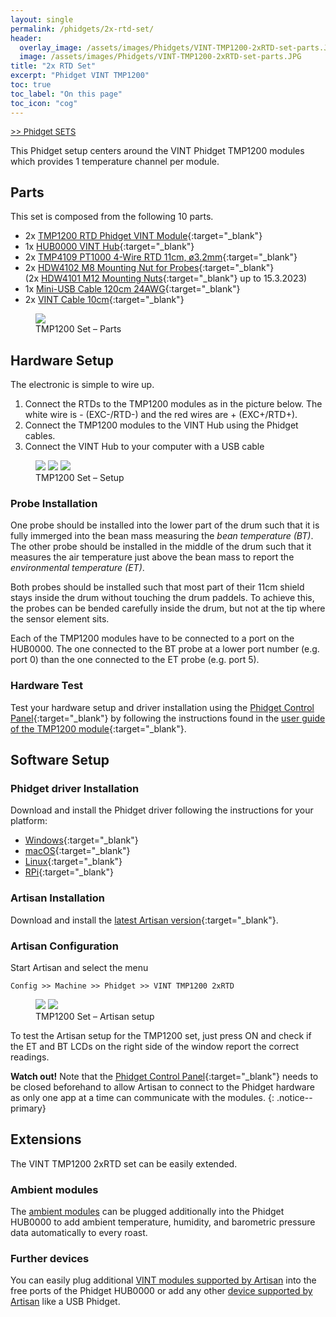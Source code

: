 ```yaml
---
layout: single
permalink: /phidgets/2x-rtd-set/
header:
  overlay_image: /assets/images/Phidgets/VINT-TMP1200-2xRTD-set-parts.JPG
  image: /assets/images/Phidgets/VINT-TMP1200-2xRTD-set-parts.JPG
title: "2x RTD Set"
excerpt: "Phidget VINT TMP1200"
toc: true
toc_label: "On this page"
toc_icon: "cog"
---
```

[<font size="2"> >> Phidget SETS</font>](https://artisan-scope.org/devices/phidget-sets/)

This Phidget setup centers around the VINT Phidget TMP1200 modules which provides 1 temperature channel per module.

## Parts

This set is composed from the following 10 parts.

- 2x [TMP1200 RTD Phidget VINT Module](https://www.phidgets.com/?tier=3&catid=14&pcid=12&prodid=968){:target="_blank"}
- 1x [HUB0000 VINT Hub](https://www.phidgets.com/?tier=3&catid=2&pcid=1&prodid=643){:target="_blank"}
- 2x [TMP4109 PT1000 4-Wire RTD 11cm, ø3.2mm](https://www.phidgets.com/?tier=3&catid=14&pcid=12&prodid=1004){:target="_blank"}
- 2x [HDW4102 M8 Mounting Nut for Probes](https://www.phidgets.com/?tier=3&catid=14&pcid=12&prodid=1240){:target="_blank"}  
(2x [HDW4101 M12 Mounting Nuts](https://www.phidgets.com/?tier=3&catid=14&pcid=12&prodid=634){:target="_blank"} up to 15.3.2023)
- 1x [Mini-USB Cable 120cm 24AWG](https://www.phidgets.com/?tier=3&catid=28&pcid=24&prodid=187){:target="_blank"}
- 2x [VINT Cable 10cm](https://www.phidgets.com/?tier=3&catid=30&pcid=26&prodid=153){:target="_blank"}


<figure class="full">
    <a href="/assets/images/Phidgets/VINT-TMP1200-2xRTD-set-parts.JPG"><img src="/assets/images/Phidgets/VINT-TMP1200-2xRTD-set-parts.JPG"></a>
    <figcaption>TMP1200 Set – Parts</figcaption>
</figure>


## Hardware Setup

The electronic is simple to wire up.

1. Connect the RTDs to the TMP1200 modules as in the picture below. The white wire is - (EXC-/RTD-) and the red wires are + (EXC+/RTD+).
2. Connect the TMP1200 modules to the VINT Hub using the Phidget cables.
3. Connect the VINT Hub to your computer with a USB cable

<figure class="third">
    <a href="/assets/images/Phidgets/VINT-TMP1200-2xRTD-set-hardware-setup.JPG"><img src="/assets/images/Phidgets/VINT-TMP1200-2xRTD-set-hardware-setup.JPG"></a>
    <a href="/assets/images/Phidgets/VINT-TMP1200-2xRTD-set-connection1.JPG"><img src="/assets/images/Phidgets/VINT-TMP1200-2xRTD-set-connection1.JPG"></a>
    <a href="/assets/images/Phidgets/VINT-TMP1200-2xRTD-set-connection2.JPG"><img src="/assets/images/Phidgets/VINT-TMP1200-2xRTD-set-connection2.JPG"></a>
    <figcaption>TMP1200 Set – Setup</figcaption>
</figure>


### Probe Installation

One probe should be installed into the lower part of the drum such that it is fully immerged into the bean mass measuring the *bean temperature (BT)*. The other probe should be installed in the middle of the drum such that it measures the air temperature just above the bean mass to report the *environmental temperature (ET)*. 

Both probes should be installed such that most part of their 11cm shield stays inside the drum without touching the drum paddels. To achieve this, the probes can be bended carefully inside the drum, but not at the tip where the sensor element sits.

Each of the TMP1200 modules have to be connected to a port on the HUB0000. The one connected to the BT probe at a lower port number (e.g. port 0) than the one connected to the ET probe (e.g. port 5).


### Hardware Test

Test your hardware setup and driver installation using the [Phidget Control Panel](https://www.phidgets.com/docs/Phidget_Control_Panel){:target="_blank"} by following the instructions found in the [user guide of the TMP1200 module](https://www.phidgets.com/?tier=3&catid=14&pcid=12&prodid=968){:target="_blank"}.




## Software Setup

### Phidget driver Installation

Download and install the Phidget driver following the instructions for your platform:

- [Windows](https://www.phidgets.com/docs/OS_-_Windows){:target="_blank"}
- [macOS](https://www.phidgets.com/docs/OS_-_OS_X){:target="_blank"}
- [Linux](https://www.phidgets.com/docs/OS_-_Linux){:target="_blank"}
- [RPi](https://www.phidgets.com/?view=articles&article=GetStartedPhidgetsRaspberry){:target="_blank"}

### Artisan Installation

Download and install the [latest Artisan version](https://artisan-scope.org/download/){:target="_blank"}. 

<!--
**Watch out!** 
Artisan for macOS is also available via the Homebrew Cask package manager. See the [Artisan installation instructions](https://github.com/artisan-roaster-scope/artisan/blob/master/wiki/Installation.md){:target="_blank"} for further details.
{: .notice--primary}
-->


### Artisan Configuration

Start Artisan and select the menu 

```
Config >> Machine >> Phidget >> VINT TMP1200 2xRTD
```

<figure class="half">
    <a href="/assets/images/Phidgets/machine-setup-2xRTD.png"><img src="/assets/images/Phidgets/machine-setup-2xRTD.png"></a>
    <a href="/assets/images/Phidgets/machine-setup-2xRTD-confirmation.png"><img src="/assets/images/Phidgets/machine-setup-2xRTD-confirmation.png"></a>
    <figcaption>TMP1200 Set – Artisan setup</figcaption>
</figure>

To test the Artisan setup for the TMP1200 set, just press ON and check if the ET and BT LCDs on the right side of the window report the correct readings.

**Watch out!** 
Note that the [Phidget Control Panel](https://www.phidgets.com/docs/Phidget_Control_Panel){:target="_blank"} needs to be closed beforehand to allow Artisan to connect to the Phidget hardware as only one app at a time can communicate with the modules.
{: .notice--primary}



## Extensions

The VINT TMP1200 2xRTD set can be easily extended.

### Ambient modules

The [ambient modules](/phidgets/ambient-extension/) can be plugged additionally into the Phidget HUB0000 to add ambient temperature, humidity, and barometric pressure data automatically to every roast.

### Further devices

You can easily plug additional [VINT modules supported by Artisan](/devices/phidgets/) into the free ports of the Phidget HUB0000 or add any other [device supported by Artisan](/devices/) like a USB Phidget.